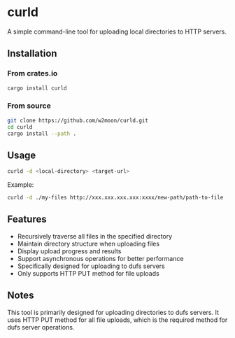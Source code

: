 # curld

A simple command-line tool for uploading local directories to HTTP servers.

## Installation

### From crates.io

```bash
cargo install curld
```

### From source

```bash
git clone https://github.com/w2moon/curld.git
cd curld
cargo install --path .
```

## Usage

```bash
curld -d <local-directory> <target-url>
```

Example:

```bash
curld -d ./my-files http://xxx.xxx.xxx.xxx:xxxx/new-path/path-to-file
```

## Features

- Recursively traverse all files in the specified directory
- Maintain directory structure when uploading files
- Display upload progress and results
- Support asynchronous operations for better performance
- Specifically designed for uploading to dufs servers
- Only supports HTTP PUT method for file uploads

## Notes

This tool is primarily designed for uploading directories to dufs servers. It uses HTTP PUT method for all file uploads, which is the required method for dufs server operations.
